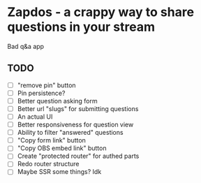 # Zapdos - a crappy way to share questions in your stream

Bad q&a app

## TODO

- [ ] "remove pin" button
- [ ] Pin persistence?
- [ ] Better question asking form
- [ ] Better url "slugs" for submitting questions
- [ ] An actual UI
- [ ] Better responsiveness for question view
- [ ] Ability to filter "answered" questions
- [ ] "Copy form link" button
- [ ] "Copy OBS embed link" button
- [ ] Create "protected router" for authed parts
- [ ] Redo router structure
- [ ] Maybe SSR some things? Idk

